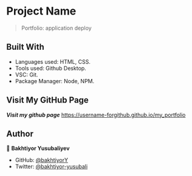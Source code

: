 # Project Name
> Portfolio: application deploy

## Built With
- Languages used: HTML, CSS.
- Tools used: Github Desktop.
- VSC: Git.
- Package Manager: Node, NPM.

## Visit My GitHub Page
 **_Visit my github page_** https://username-forgithub.github.io/my_portfolio
 
## Author
👤 **Bakhtiyor Yusubaliyev**
- GitHub: [@bakhtiyorY](https://github.com/githubhandle)
- Twitter: [@bakhtiyor-yusubali](https://twitter.com/twitterhandle)



